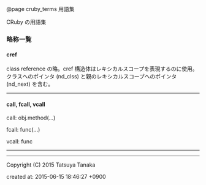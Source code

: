 @page cruby_terms 用語集

CRuby の用語集



### 略称一覧

#### cref

class reference の略。cref 構造体はレキシカルスコープを表現するのに使用。クラスへのポインタ (nd_clss) と親のレキシカルスコープへのポインタ (nd_next) を含む。
- - -

#### call, fcall, vcall


call:  obj.method(...)

fcall: func(...)

vcall: func
- - -




---

Copyright (C) 2015 Tatsuya Tanaka

created at: 2015-06-15 18:46:27 +0900

